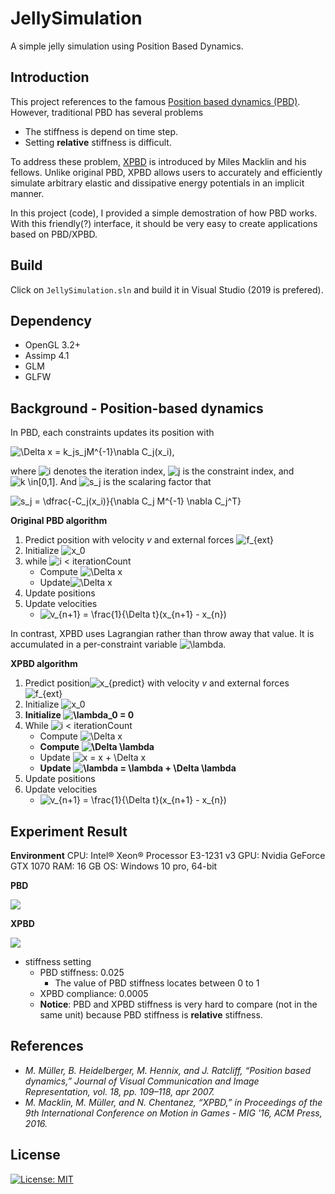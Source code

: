 # JellySimulation
A simple jelly simulation using Position Based Dynamics.

## Introduction
This project references to the famous [Position based dynamics (PBD)](https://matthias-research.github.io/pages/publications/posBasedDyn.pdf). However, traditional PBD has several problems
* The stiffness is depend on time step.
* Setting **relative** stiffness is difficult.

To address these problem, [XPBD](http://mmacklin.com/xpbd.pdf) is introduced by Miles Macklin and his fellows. Unlike original PBD, XPBD allows users to accurately and efficiently simulate arbitrary elastic and dissipative
energy potentials in an implicit manner.

In this project (code), I provided a simple demostration of how PBD works. With this friendly(?) interface, it should be very easy to create applications based on PBD/XPBD.

## Build
Click on `JellySimulation.sln` and build it in Visual Studio (2019 is prefered). 

## Dependency

* OpenGL 3.2+
* Assimp 4.1
* GLM
* GLFW

## Background - Position-based dynamics
In PBD, each constraints updates its position with

![\Delta x = k_js_jM^{-1}\nabla C_j(x_i)](https://render.githubusercontent.com/render/math?math=%5CDelta%20x%20%3D%20k_js_jM%5E%7B-1%7D%5Cnabla%20C_j(x_i)),

where ![i](https://render.githubusercontent.com/render/math?math=i) denotes the iteration index, ![j](https://render.githubusercontent.com/render/math?math=j) is the constraint index, and ![k \in\[0,1\]](https://render.githubusercontent.com/render/math?math=k%20%5Cin%5B0%2C1%5D). And ![s_j](https://render.githubusercontent.com/render/math?math=s_j) is the scalaring factor that

![s_j = \dfrac{-C_j(x_i)}{\nabla C_j M^{-1} \nabla C_j^T}](https://render.githubusercontent.com/render/math?math=s_j%20%3D%20%5Cdfrac%7B-C_j(x_i)%7D%7B%5Cnabla%20C_j%20M%5E%7B-1%7D%20%5Cnabla%20C_j%5ET%7D)


**Original PBD algorithm**
1. Predict position with velocity $v$ and external forces ![f_{ext}](https://render.githubusercontent.com/render/math?math=f_%7Bext%7D)
2. Initialize ![x_0](https://render.githubusercontent.com/render/math?math=x_0)
3. while ![i < iterationCount](https://render.githubusercontent.com/render/math?math=i%20%3C%20iterationCount)
    - Compute ![\Delta x](https://render.githubusercontent.com/render/math?math=%5CDelta%20x)
    - Update![\Delta x](https://render.githubusercontent.com/render/math?math=%5CDelta%20x)
4. Update positions
5. Update velocities 
    - ![v_{n+1} = \frac{1}{\Delta t}(x_{n+1} - x_{n})](https://render.githubusercontent.com/render/math?math=v_%7Bn%2B1%7D%20%3D%20%5Cfrac%7B1%7D%7B%5CDelta%20t%7D(x_%7Bn%2B1%7D%20-%20x_%7Bn%7D))

In contrast, XPBD uses Lagrangian rather than throw away that value. It is accumulated in a per-constraint variable ![\lambda](https://render.githubusercontent.com/render/math?math=%5Clambda).

**XPBD algorithm**
1. Predict position![x_{predict}](https://render.githubusercontent.com/render/math?math=x_%7Bpredict%7D) with velocity $v$ and external forces ![f_{ext}](https://render.githubusercontent.com/render/math?math=f_%7Bext%7D)
2. Initialize ![x_0](https://render.githubusercontent.com/render/math?math=x_0)
3. **Initialize ![\lambda_0 = 0](https://render.githubusercontent.com/render/math?math=%5Clambda_0%20%3D%200)**
4. While ![i < iterationCount](https://render.githubusercontent.com/render/math?math=i%20%3C%20iterationCount)
    - Compute ![\Delta x](https://render.githubusercontent.com/render/math?math=%5CDelta%20x)
    - **Compute ![\Delta \lambda](https://render.githubusercontent.com/render/math?math=%5CDelta%20%5Clambda)**
    - Update ![x = x + \Delta x](https://render.githubusercontent.com/render/math?math=x%20%3D%20x%20%2B%20%5CDelta%20x)
    - **Update ![\lambda = \lambda + \Delta \lambda](https://render.githubusercontent.com/render/math?math=%5Clambda%20%3D%20%5Clambda%20%2B%20%5CDelta%20%5Clambda)**
5. Update positions
6. Update velocities 
    - ![v_{n+1} = \frac{1}{\Delta t}(x_{n+1} - x_{n})](https://render.githubusercontent.com/render/math?math=v_%7Bn%2B1%7D%20%3D%20%5Cfrac%7B1%7D%7B%5CDelta%20t%7D(x_%7Bn%2B1%7D%20-%20x_%7Bn%7D))



## Experiment Result 

**Environment**
CPU: Intel® Xeon® Processor E3-1231 v3
GPU: Nvidia GeForce GTX 1070
RAM: 16 GB
OS: Windows 10 pro, 64-bit



**PBD**

![](https://i.imgur.com/3OfJ97m.gif)

**XPBD**

![](https://i.imgur.com/CgO8adS.gif)

* stiffness setting 
    * PBD stiffness: 0.025
        * The value of PBD stiffness locates between 0 to 1
    * XPBD compliance: 0.0005    
    * **Notice**: PBD and XPBD stiffness is very hard to compare (not in the same unit) because PBD stiffness is **relative** stiffness.

## References
* *M. Müller, B. Heidelberger, M. Hennix, and J. Ratcliff, “Position based dynamics,” Journal of Visual Communication and Image Representation, vol. 18, pp. 109–118, apr 2007.*
* *M. Macklin, M. Müller, and N. Chentanez, “XPBD,” in Proceedings of the 9th International Conference on Motion in Games - MIG '16, ACM Press, 2016.*

## License
[![License: MIT](https://img.shields.io/badge/License-MIT-yellow.svg)](https://opensource.org/licenses/MIT)
